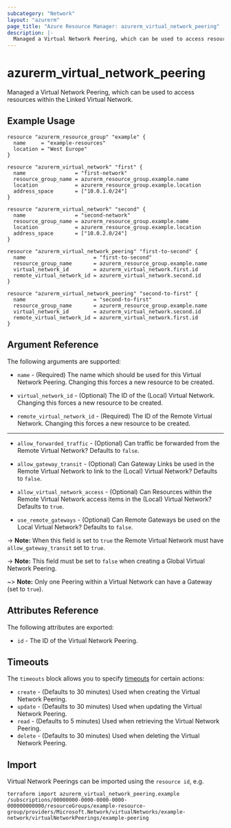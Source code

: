 ```yaml
---
subcategory: "Network"
layout: "azurerm"
page_title: "Azure Resource Manager: azurerm_virtual_network_peering"
description: |-
  Managed a Virtual Network Peering, which can be used to access resources within the Linked Virtual Network.
---
```


# azurerm_virtual_network_peering

Managed a Virtual Network Peering, which can be used to access resources within the Linked Virtual Network.

## Example Usage

```hcl
resource "azurerm_resource_group" "example" {
  name     = "example-resources"
  location = "West Europe"
}

resource "azurerm_virtual_network" "first" {
  name                = "first-network"
  resource_group_name = azurerm_resource_group.example.name
  location            = azurerm_resource_group.example.location
  address_space       = ["10.0.1.0/24"]
}

resource "azurerm_virtual_network" "second" {
  name                = "second-network"
  resource_group_name = azurerm_resource_group.example.name
  location            = azurerm_resource_group.example.location
  address_space       = ["10.0.2.0/24"]
}

resource "azurerm_virtual_network_peering" "first-to-second" {
  name                      = "first-to-second"
  resource_group_name       = azurerm_resource_group.example.name
  virtual_network_id        = azurerm_virtual_network.first.id
  remote_virtual_network_id = azurerm_virtual_network.second.id
}

resource "azurerm_virtual_network_peering" "second-to-first" {
  name                      = "second-to-first"
  resource_group_name       = azurerm_resource_group.example.name
  virtual_network_id        = azurerm_virtual_network.second.id
  remote_virtual_network_id = azurerm_virtual_network.first.id
}
```

## Argument Reference

The following arguments are supported:

* `name` - (Required) The name which should be used for this Virtual Network Peering. Changing this forces a new resource to be created.

* `virtual_network_id` - (Optional) The ID of the (Local) Virtual Network. Changing this forces a new resource to be created.

* `remote_virtual_network_id` - (Required) The ID of the Remote Virtual Network.  Changing this forces a new resource to be created.

---

* `allow_forwarded_traffic` - (Optional) Can traffic be forwarded from the Remote Virtual Network? Defaults to `false`.

* `allow_gateway_transit` - (Optional) Can Gateway Links be used in the Remote Virtual Network to link to the (Local) Virtual Network? Defaults to `false`.

* `allow_virtual_network_access` - (Optional) Can Resources within the Remote Virtual Network access items in the (Local) Virtual Network? Defaults to `true`.

* `use_remote_gateways` - (Optional) Can Remote Gateways be used on the Local Virtual Network? Defaults to `false`.

-> **Note:** When this field is set to `true` the Remote Virtual Network must have `allow_gateway_transit` set to `true`.

-> **Note:** This field must be set to `false` when creating a Global Virtual Network Peering.

~> **Note:** Only one Peering within a Virtual Network can have a Gateway (set to `true`).

## Attributes Reference

The following attributes are exported:

* `id` - The ID of the Virtual Network Peering.

## Timeouts

The `timeouts` block allows you to specify [timeouts](https://www.terraform.io/docs/configuration/resources.html#timeouts) for certain actions:

* `create` - (Defaults to 30 minutes) Used when creating the Virtual Network Peering.
* `update` - (Defaults to 30 minutes) Used when updating the Virtual Network Peering.
* `read` - (Defaults to 5 minutes) Used when retrieving the Virtual Network Peering.
* `delete` - (Defaults to 30 minutes) Used when deleting the Virtual Network Peering.

## Import

Virtual Network Peerings can be imported using the `resource id`, e.g.

```shell
terraform import azurerm_virtual_network_peering.example /subscriptions/00000000-0000-0000-0000-000000000000/resourceGroups/example-resource-group/providers/Microsoft.Network/virtualNetworks/example-network/virtualNetworkPeerings/example-peering
```
